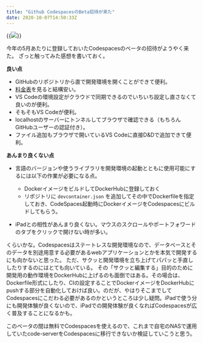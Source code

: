 ```yaml
---
title: "Github CodespacesのBeta招待が来た"
date: 2020-10-07T14:50:33Z
---
```


{{<image src="codespaces-beta-invites.png">}}

今年の5月あたりに登録しておいたCodespacesのベータの招待がようやく来た。
ざっと触ってみた感想を書いておく。

<!--more-->

**良い点**

- GitHubのリポジトリから直で開発環境を開くことができて便利。
- [料金表](https://docs.github.com/en/free-pro-team@latest/github/developing-online-with-codespaces/about-billing-for-codespaces)を見ると結構安い。
- VS Codeの環境設定がクラウドで同期できるのでいちいち設定し直さなくて良いのが便利。
- そもそもVS Codeが便利。
- localhostのサーバーにトンネルしてブラウザで確認できる（もちろんGitHubユーザーの認証付き）。
- ファイル追加もブラウザで開いているVS Codeに直接D&Dで追加できて便利。

**あんまり良くない点**

- 言語のバージョンや使うライブラリを開発環境の起動とともに使用可能にするには以下の作業が必要になる点。
  - DockerイメージをビルドしてDockerHubに登録しておく
  - リポジトリに `devcontainer.json` を追加してその中でDockerfileを指定しておき、CodeSpaces起動時にDockerイメージをCodespacesにビルドしてもらう。

- iPadとの相性があんまり良くない。マウスのスクロールやポートフォワードのタブをクリックで開けない時が多い。

くらいかな。Codespacesはステートレスな開発環境なので、データベースとそのデータを別途用意する必要があるwebアプリケーションとかを本気で開発するにも向かないと思った。
ただ、サクッと開発環境を立ち上げてパパッと手直ししたりするのにはとても向いている。
その「サクッと編集する」目的のために開発用の動作環境をDockerHubに上げるのも面倒ではある。その場合は、Dockerfile形式にしたり、CIの設定することでDockerイメージをDockerHubにpushする部分を自動化しておけば良い。のだが、やはりそこまでしてCodespacesにこだわる必要があるのかというところは少し疑問。iPadで使う分にも開発体験が良くないので、iPadでの開発体験が良くなればCodespacesが広く普及することになるかも。

このベータの間は無料でCodespacesを使えるので、これまで自宅のNASで運用していたcode-serverをCodespacesに移行できないか検証していこうと思う。